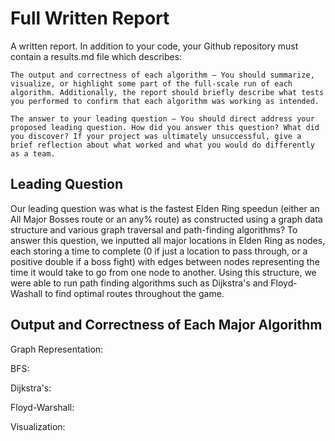 # Full Written Report
 
A written report. In addition to your code, your Github repository must contain a results.md file which describes:

    The output and correctness of each algorithm – You should summarize, visualize, or highlight some part of the full-scale run of each algorithm. Additionally, the report should briefly describe what tests you performed to confirm that each algorithm was working as intended.

    The answer to your leading question – You should direct address your proposed leading question. How did you answer this question? What did you discover? If your project was ultimately unsuccessful, give a brief reflection about what worked and what you would do differently as a team.

## Leading Question

Our leading question was what is the fastest Elden Ring speedun (either an All Major Bosses route or an any% route) as constructed using a graph data structure and various graph traversal and path-finding algorithms? To answer this question, we inputted all major locations in Elden Ring as nodes, each storing a time to complete (0 if just a location to pass through, or a positive double if a boss fight) with edges between nodes representing the time it would take to go from one node to another. Using this structure, we were able to run path finding algorithms such as Dijkstra's and Floyd-Washall to find optimal routes throughout the game. 

## Output and Correctness of Each Major Algorithm

Graph Representation:

BFS:

Dijkstra's:

Floyd-Warshall:

Visualization:






